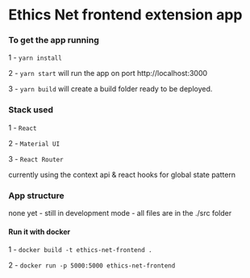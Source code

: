 # Ethics Net frontend extension app

### To get the app running

1 - `yarn install`

2 - `yarn start` will run the app on port http://localhost:3000

3 - `yarn build` will create a build folder ready to be deployed.


### Stack used

1 - `React`

2 - `Material UI`

3 - `React Router`

currently using the context api & react hooks  for global state pattern


### App structure

none yet - still in development mode - all files are in the ./src folder

#### Run it with docker 

1 - `docker build -t ethics-net-frontend .`

2 - `docker run -p 5000:5000 ethics-net-frontend` 